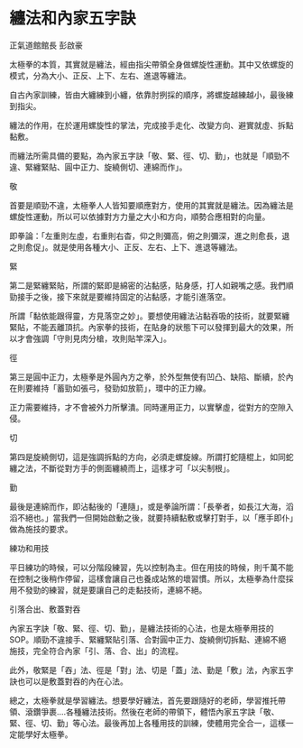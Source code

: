 # 纏法和內家五字訣

正氣道館館長
彭啟豪

太極拳的本質，其實就是纏法，經由指尖帶領全身做螺旋性運動。其中又依螺旋的模式，分為大小、正反、上下、左右、進退等纏法。

自古內家訓練，皆由大纏練到小纏，依靠肘挒採的順序，將螺旋越練越小，最後練到指尖。

纏法的作用，在於運用螺旋性的掌法，完成接手走化、改變方向、避實就虛、拆點黏敷。

而纏法所需具備的要點，為內家五字訣「敬、緊、徑、切、勤」，也就是「順勁不違、緊纏緊貼、圓中正力、旋繞側切、連綿而作」。

敬

首要是順勁不違，太極拳人人皆知要順應對方，使用的其實就是纏法。因為纏法是螺旋性運動，所以可以依據對方力量之大小和方向，順勢合應相對的向量。

即拳論：「左重則左虛，右重則右杳，仰之則彌高，俯之則彌深，進之則愈長，退之則愈促」。就是使用各種大小、正反、左右、上下、進退等纏法。

緊

第二是緊纏緊貼，所謂的緊即是綿密的沾黏感，貼身感，打人如親嘴之感。我們順勁接手之後，接下來就是要維持固定的沾黏感，才能引進落空。

所謂「黏依能跟得靈，方見落空之妙」。要想使用纏法沾黏吞吸的技術，就要緊纏緊貼，不能丟離頂抗。內家拳的技術，在貼身的狀態下可以發揮到最大的效果，所以才會強調「守則見肉分槍，攻則貼竿深入」。

徑

第三是圓中正力，太極拳是外圓內方之拳，於外型無使有凹凸、缺陷、斷續，於內在則要維持「蓄勁如張弓，發勁如放箭」，環中的正力線。

正力需要維持，才不會被外力所擊潰。同時運用正力，以實擊虛，從對方的空隙入侵。

切

第四是旋繞側切，這是強調拆點的方向，必須走螺旋線。所謂打蛇隨棍上，如同蛇纏之法，不斷從對方手的側面纏繞而上，這樣才可「以尖制根」。

勤

最後是連綿而作，即沾黏後的「連隨」，或是拳論所謂：「長拳者，如長江大海，滔滔不絕也。」當我們一但開始啟動之後，就要持續黏敷或擊打對手，以「應手即仆」做為施技的要求。

練功和用技

平日練功的時候，可以分階段練習，先以控制為主。但在用技的時候，則千萬不能在控制之後稍作停留，這樣會讓自己也養成站煞的壞習慣。所以，太極拳為什麼採用不發勁的練習，就是要讓自己的走黏技術，連綿不絕。

引落合出、敷蓋對吞

內家五字訣「敬、緊、徑、切、勤」，是纏法技術的心法，也是太極拳用技的SOP。順勁不違接手、緊纏緊貼引落、合對圓中正力、旋繞側切拆點、連綿不絕施技，完全符合內家「引、落、合、出」的流程。

此外，敬緊是「吞」法、徑是「對」法、切是「蓋」法、勤是「敷」法，內家五字訣也可以是敷蓋對吞的內在心法。

總之，太極拳就是學習纏法。想要學好纏法，首先要跟隨好的老師，學習推托帶領、滾鑽爭裹....各種纏法技術。然後在老師的帶領下，體悟內家五字訣「敬、緊、徑、切、勤」等心法。最後再加上各種用技的訓練，使體用完全合一，這樣一定能學好太極拳。